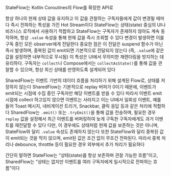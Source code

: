 StateFlow는 Kotlin Coroutines의 Flow를 확장한 API로

항상 하나의 현재 상태 값을 유지하고
이 값을 관찰하는 구독자들에게 값이 변경될 때마다 즉시 전파하는 특성을 가진 Hot Stream이다
StateFlow는 상태(state) 중심의 UI나 비즈니스 로직에서 사용하기 적합하고 
StateFlow는 구독자가 존재하지 않아도 계속 동작하며, 항상 `.value` 속성을 통해 현재 값을 즉시 조회할 수 있다
변경이 발생하면 이를 구독 중인 모든 observer에게 전달한다
중요한 점은 이 전달은 suspend 함수가 아닌 즉시 발생하며, 중복된 값이 emit되면 기본적으로 전달되지 않는다 (즉, `.value`에 같은 값을 설정하면 내부적으로 무시됨)
이 특성은 UI에서 무의미한 재렌더링을 방지하는 데 유리하다. 구독자는 `collect`나 Compose에서는 `collectAsState()`를 통해 값을 관찰할 수 있으며, 항상 최신 상태를 반영하도록 설계되어 있다

SharedFlow는 이벤트 기반의 데이터 흐름을 처리하기 위해 설계된 Flow로, 상태를 저장하지 않는다
SharedFlow는 기본적으로 replay 버퍼가 0이기 때문에, 이벤트가 emit되는 시점에 수집 중인 구독자만 해당 이벤트를 받을 수 있다
따라서 이벤트 emit 시점에 collect 하고있지 않으면 이벤트는 사라지고
이는 UI에서 일회성 이벤트, 예를 들어 Toast 메시지, 네비게이션 트리거, Snackbar, 클릭 응답 등과 같은 처리에 적합하다
SharedFlow는 `.emit()` 또는 `.tryEmit()`을 통해 값을 전송하며, 필요한 경우 `replay` 값을 설정해서 최근 이벤트를 버퍼링하여 늦게 구독한 구독자에게도 과거 이벤트를 재전달할 수 있다
다만, 이 경우에도 상태처럼 현재 값을 보존하는 것은 아니며, StateFlow와 달리 `.value` 속성도 존재하지 않는다
또한 StateFlow와 달리 중복된 값이 emit되는 것을 막지 않으며, emit된 값은 조건 없이 무조건 전파된다. 따라서 중복 처리나 debounce, throttle 등이 필요한 경우 외부에서 추가 처리가 필요하다

간단히 말하면 StateFlow는 “상태(state)를 항상 보존하며 관찰 가능한 흐름”이고, SharedFlow는 “상태는 없지만 이벤트를 여러 구독자에게 일시적으로 전파하는 흐름”이다
